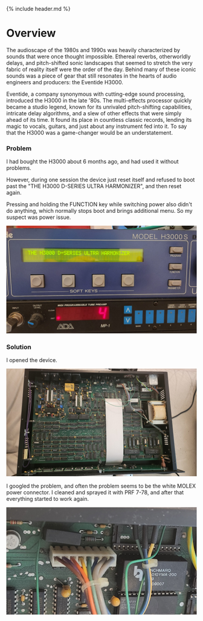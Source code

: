 {% include header.md  %}


# Overview 

The audioscape of the 1980s and 1990s was heavily characterized by sounds that were once thought impossible. Ethereal reverbs, otherworldly delays, and pitch-shifted sonic landscapes that seemed to stretch the very fabric of reality itself were the order of the day. Behind many of these iconic sounds was a piece of gear that still resonates in the hearts of audio engineers and producers: the Eventide H3000.

Eventide, a company synonymous with cutting-edge sound processing, introduced the H3000 in the late '80s. The multi-effects processor quickly became a studio legend, known for its unrivaled pitch-shifting capabilities, intricate delay algorithms, and a slew of other effects that were simply ahead of its time. It found its place in countless classic records, lending its magic to vocals, guitars, and just about any instrument fed into it. To say that the H3000 was a game-changer would be an understatement.


### Problem

I had bought the H3000 about 6 months ago, and had used it without problems.

However, during one session the device just reset itself and refused to boot past the "THE H3000 D-SERIES ULTRA HARMONIZER", and then reset again.

Pressing and holding the FUNCTION key while switching power also didn't do anything, which normally stops boot and brings additional menu. So my suspect was power issue.


![](images/h3000/title.jpg)

### Solution

I opened the device.

![](images/h3000/open.jpg)

I googled the problem, and often the problem seems to be the white MOLEX power connector. I cleaned and sprayed it with PRF 7-78, and after that everything started to work again.

![](images/h3000/problem.jpg)
